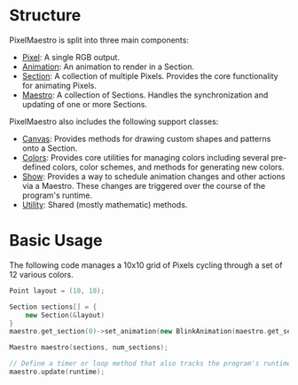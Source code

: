 # Structure
PixelMaestro is split into three main components:
* [Pixel](pixel.md): A single RGB output.
* [Animation](animation.md): An animation to render in a Section.
* [Section](section.md): A collection of multiple Pixels. Provides the core functionality for animating Pixels.
* [Maestro](maestro.md): A collection of Sections. Handles the synchronization and updating of one or more Sections.

PixelMaestro also includes the following support classes:
* [Canvas](canvas.md): Provides methods for drawing custom shapes and patterns onto a Section.
* [Colors](colors.md): Provides core utilities for managing colors including several pre-defined colors, color schemes, and methods for generating new colors.
* [Show](show.md): Provides a way to schedule animation changes and other actions via a Maestro. These changes are triggered over the course of the program's runtime.
* [Utility](utility.md): Shared (mostly mathematic) methods.

# Basic Usage
The following code manages a 10x10 grid of Pixels cycling through a set of 12 various colors.
```c++
Point layout = (10, 10);

Section sections[] = {
	new Section(&layout)
}
maestro.get_section(0)->set_animation(new BlinkAnimation(maestro.get_section(0), Colors::COLORWHEEL, 12));

Maestro maestro(sections, num_sections);

// Define a timer or loop method that also tracks the program's runtime in milliseconds
maestro.update(runtime);
```
